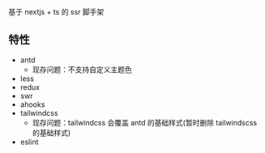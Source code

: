 基于 nextjs + ts 的 ssr 脚手架

## 特性

- antd
  - 现存问题：不支持自定义主题色
- less
- redux
- swr
- ahooks
- tailwindcss
  - 现存问题：tailwindcss 会覆盖 antd 的基础样式(暂时删除 tailwindscss 的基础样式)
- eslint
